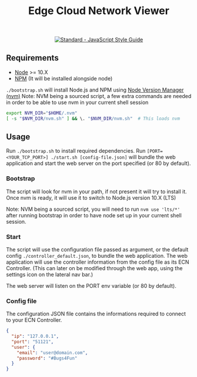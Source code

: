 <h1 align="center">
  Edge Cloud Network Viewer
  <br>
  <br>
</h1>

<p align="center">
  <a href="https://standardjs.com"><img src="https://img.shields.io/badge/code_style-standard-brightgreen.svg" alt="Standard - JavaScript Style Guide"></a>
</p>

## Requirements

* [Node](https://nodejs.org/en/) >= 10.X
* [NPM](https://www.npmjs.com/) (It will be installed alongside node)

`./bootstrap.sh` will install Node.js and NPM using [Node Version Manager (nvm)](https://github.com/nvm-sh/nvm)
Note: NVM being a sourced script, a few extra commands are needed in order to be able to use nvm in your current shell session
```sh
export NVM_DIR="$HOME/.nvm"
[ -s "$NVM_DIR/nvm.sh" ] && \. "$NVM_DIR/nvm.sh"  # This loads nvm
```

## Usage

Run `./bootstrap.sh` to install required dependencies.
Run `[PORT=<YOUR_TCP_PORT>] ./start.sh [config-file.json]` will bundle the web application and start the web server on the port specified (or 80 by default).

### Bootstrap

The script will look for nvm in your path, if not present it will try to install it. Once nvm is ready, it will use it to switch to Node.js version 10.X (LTS)

Note: NVM being a sourced script, you will need to run `nvm use 'lts/*'` after running bootstrap in order to have node set up in your current shell session.

### Start

The script will use the configuration file passed as argument, or the default config `./controller_default.json`, to bundle the web application. The web application will use the controller information from the config file as its ECN Controller. (This can later on be modified through the web app, using the settings icon on the lateral nav bar.)


The web server will listen on the PORT env variable (or 80 by default).

### Config file

The configuration JSON file contains the informations required to connect to your ECN Controller.
```json
{
  "ip": "127.0.0.1",
  "port": "51121",
  "user": {
    "email": "user@domain.com",
    "password": "#Bugs4Fun"
  }
}
```